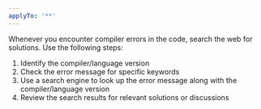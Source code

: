 ```yaml
---
applyTo: '**'
---
```


Whenever you encounter compiler errors in the code, search the web for solutions. Use the following steps:

1. Identify the compiler/language version
2. Check the error message for specific keywords
3. Use a search engine to look up the error message along with the compiler/language version
4. Review the search results for relevant solutions or discussions